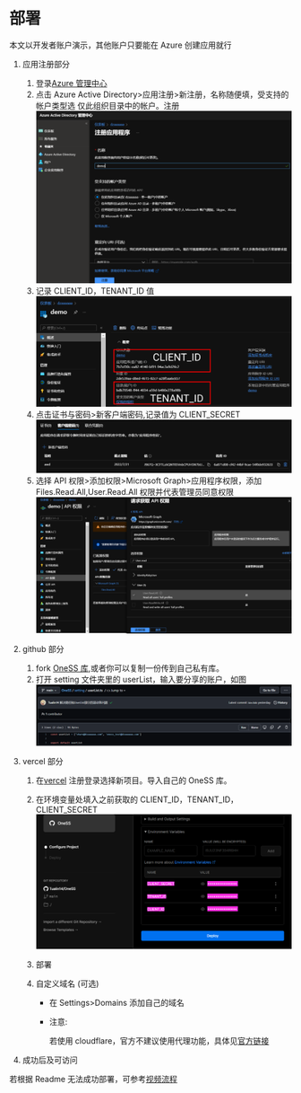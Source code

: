 # 部署

本文以开发者账户演示，其他账户只要能在 Azure 创建应用就行

1. 应用注册部分
    1. 登录[Azure 管理中心](http://aad.portal.azure.com)
    2. 点击 Azure Active Directory>应用注册>新注册，名称随便填，受支持的帐户类型选 仅此组织目录中的帐户。注册
       ![1](./doc/deploy/1.png)
    3. 记录 CLIENT_ID，TENANT_ID 值
       ![2](./doc/deploy/2.png)
    4. 点击证书与密码>新客户端密码,记录值为 CLIENT_SECRET
       ![3](./doc/deploy/3.png)
    5. 选择 API 权限>添加权限>Microsoft Graph>应用程序权限，添加 Files.Read.All,User.Read.All 权限并代表管理员同意权限
       ![4](./doc/deploy/4.png)
2. github 部分
    1. fork [OneSS 库](https://github.com/Tualin14/OneSS),或者你可以复制一份传到自己私有库。
    2. 打开 setting 文件夹里的 userList，输入要分享的账户，如图
       ![5](./doc/deploy/5.png)
3. vercel 部分

    1. 在[vercel](https://vercel.com/new) 注册登录选择新项目。导入自己的 OneSS 库。
    2. 在环境变量处填入之前获取的 CLIENT_ID，TENANT_ID，CLIENT_SECRET
       ![6](./doc/deploy/6.png)
    3. 部署
    4. 自定义域名 (可选)

        - 在 Settings>Domains 添加自己的域名
        - 注意:

          若使用 cloudflare，官方不建议使用代理功能，具体见[官方链接](https://vercel.com/support/articles/using-cloudflare-with-vercel?query=cloudf)

4. 成功后及可访问

若根据 Readme 无法成功部署，可参考[视频流程](https://www.bilibili.com/video/BV1SZ4y1d73v/)
